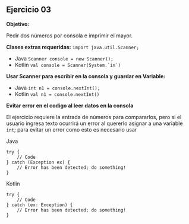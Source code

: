 ## Ejercicio 03

**Objetivo:** 

Pedir dos números por consola e imprimir el mayor.

**Clases extras requeridas:** `import java.util.Scanner;`
   - Java  `Scanner console = new Scanner();`
   - Kotlin ``val console = Scanner(System.`in`)``

**Usar Scanner para escribir en la consola y guardar en Variable:**
   - Java `int n1 = console.nextInt();`
   - Kotlin  `val n1 = console.nextInt()`

**Evitar error en el codigo al leer datos en la consola**

El ejercicio requiere la entrada de números para compararlos, pero si el usuario
ingresa texto ocurrirá un error al quererlo asignar a una variable `int`; para
evitar un error como esto es necesario usar

Java
```
try {
    // Code
} catch (Exception ex) {
    // Error has been detected; do something!
}
```

Kotlin 
```
try {
    // Code
} catch (ex: Exception) {
    // Error has been detected; do something!
}
```
